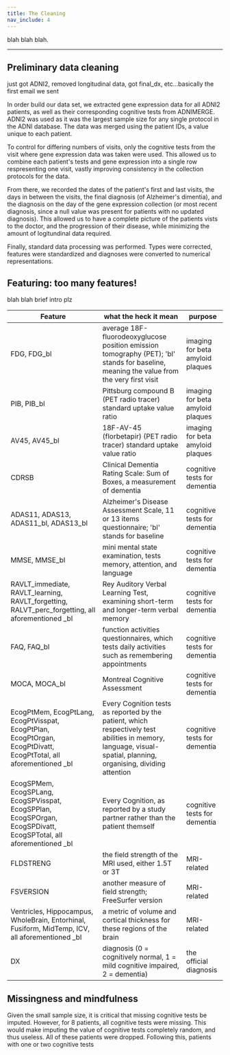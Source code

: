 ```yaml
---
title: The Cleaning
nav_include: 4
---
```


blah blah blah.

----------


Preliminary data cleaning
-------------

just got ADNI2, removed longitudinal data, got final_dx, etc...basically the first email we sent

In order build our data set, we extracted gene expression data for all ADNI2 patients, as well as their corresponding cognitive tests from ADNIMERGE. ADNI2 was used as it was the largest sample size for any single protocol in the ADNI database. The data was merged using the patient IDs, a value unique to each patient. 

To control for differing numbers of visits, only the cognitive tests from the visit where gene expression data was taken were used. This allowed us to combine each patient's tests and gene expression into a single row respresenting one visit, vastly improving consistency in the collection protocols for the data.

From there, we recorded the dates of the patient's first and last visits, the days in between the visits, the final diagnosis (of Alzheimer's dimentia), and the diagnosis on the day of the gene expression collection (or most recent diagnosis, since a null value was present for patients with no updated diagnosis). This allowed us to have a complete picture of the patients vists to the doctor, and the progression of their disease, while minimizing the amount of logitundinal data required.

Finally, standard data processing was performed. Types were corrected, features were standardized and diagnoses were converted to numerical representations.

Featuring: too many features!
-------------
blah blah brief intro plz

| Feature  | what the heck it mean | purpose |
| ------------- | ------------- | ------------- |
| FDG, FDG_bl | average 18F-fluorodeoxyglucose position emission tomography (PET); 'bl' stands for baseline, meaning the value from the very first visit | imaging for beta amyloid plaques |
| PIB, PIB_bl | Pittsburg compound B (PET radio tracer) standard uptake value ratio | imaging for beta amyloid plaques |
| AV45, AV45_bl | 18F-AV-45 (florbetapir) (PET radio tracer) standard uptake value ratio | imaging for beta amyloid plaques |
| CDRSB | Clinical Dementia Rating Scale: Sum of Boxes, a measurement of dementia | cognitive tests for dementia |
| ADAS11, ADAS13, ADAS11_bl, ADAS13_bl | Alzheimer's Disease Assessment Scale, 11 or 13 items questionnaire; 'bl' stands for baseline | cognitive tests for dementia |
| MMSE, MMSE_bl | mini mental state examination, tests memory, attention, and language | cognitive tests for dementia |
| RAVLT_immediate, RAVLT_learning, RAVLT_forgetting, RALVT_perc_forgetting, all aforementioned \_bl | Rey Auditory Verbal Learning Test, examining short-term and longer-term verbal memory | cognitive tests for dementia |
| FAQ, FAQ_bl | function activities questionnaires, which tests daily activities such as remembering appointments | cognitive tests for dementia |
| MOCA, MOCA_bl | Montreal Cognitive Assessment | cognitive tests for dementia |
| EcogPtMem, EcogPtLang, EcogPtVisspat, EcogPtPlan, EcogPtOrgan, EcogPtDivatt, EcogPtTotal, all aforementioned \_bl | Every Cognition tests as reported by the patient, which respectively test abilities in memory, language, visual-spatial, planning, organising, dividing attention | cognitive tests for dementia |
| EcogSPMem, EcogSPLang, EcogSPVisspat, EcogSPPlan, EcogSPOrgan, EcogSPDivatt, EcogSPTotal, all aforementioned \_bl | Every Cognition, as reported by a study partner rather than the patient themself | cognitive tests for dementia |
| FLDSTRENG | the field strength of the MRI used, either 1.5T or 3T | MRI-related |
| FSVERSION | another measure of field strength; FreeSurfer version | MRI-related |
| Ventricles, Hippocampus, WholeBrain, Entorhinal, Fusiform, MidTemp, ICV, all aforementioned \_bl | a metric of volume and cortical thickness for these regions of the brain | MRI-related |
| DX | diagnosis (0 = cognitively normal, 1 = mild cognitive impaired, 2 = dementia) | the official diagnosis |


Missingness and mindfulness
-------------

Given the small sample size, it is critical that missing cognitive tests be imputed. However, for 8 patients, all cognitive tests were missing. This would make imputing the value of cognitive tests completely random, and thus useless. All of these patients were dropped. Following this, patients with one or two cognitive tests
